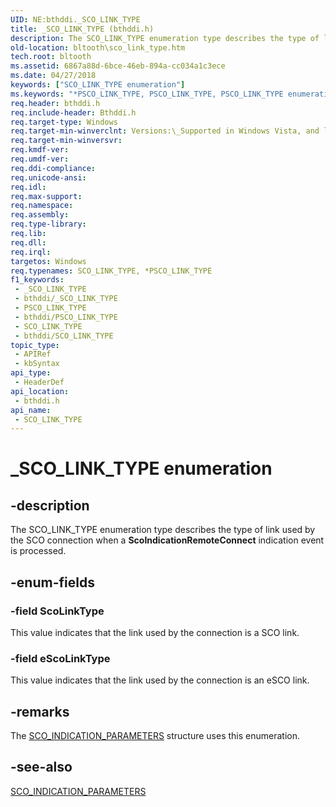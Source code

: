 ```yaml
---
UID: NE:bthddi._SCO_LINK_TYPE
title: _SCO_LINK_TYPE (bthddi.h)
description: The SCO_LINK_TYPE enumeration type describes the type of link used by the SCO connection when a ScoIndicationRemoteConnect indication event is processed.
old-location: bltooth\sco_link_type.htm
tech.root: bltooth
ms.assetid: 6867a88d-6bce-46eb-894a-cc034a1c3ece
ms.date: 04/27/2018
keywords: ["SCO_LINK_TYPE enumeration"]
ms.keywords: "*PSCO_LINK_TYPE, PSCO_LINK_TYPE, PSCO_LINK_TYPE enumeration pointer [Bluetooth Devices], SCO_LINK_TYPE, SCO_LINK_TYPE enumeration [Bluetooth Devices], ScoLinkType, _SCO_LINK_TYPE, bltooth.sco_link_type, bth_enums_c5b9357f-7046-4115-a8a7-add459e59f27.xml, bthddi/PSCO_LINK_TYPE, bthddi/SCO_LINK_TYPE, bthddi/ScoLinkType, bthddi/eScoLinkType, eScoLinkType"
req.header: bthddi.h
req.include-header: Bthddi.h
req.target-type: Windows
req.target-min-winverclnt: Versions:\_Supported in Windows Vista, and later.
req.target-min-winversvr: 
req.kmdf-ver: 
req.umdf-ver: 
req.ddi-compliance: 
req.unicode-ansi: 
req.idl: 
req.max-support: 
req.namespace: 
req.assembly: 
req.type-library: 
req.lib: 
req.dll: 
req.irql: 
targetos: Windows
req.typenames: SCO_LINK_TYPE, *PSCO_LINK_TYPE
f1_keywords:
 - _SCO_LINK_TYPE
 - bthddi/_SCO_LINK_TYPE
 - PSCO_LINK_TYPE
 - bthddi/PSCO_LINK_TYPE
 - SCO_LINK_TYPE
 - bthddi/SCO_LINK_TYPE
topic_type:
 - APIRef
 - kbSyntax
api_type:
 - HeaderDef
api_location:
 - bthddi.h
api_name:
 - SCO_LINK_TYPE
---
```


# _SCO_LINK_TYPE enumeration


## -description

The SCO_LINK_TYPE enumeration type describes the type of link used by the SCO connection when a 
  <b>ScoIndicationRemoteConnect</b> indication event is processed.

## -enum-fields

### -field ScoLinkType

This value indicates that the link used by the connection is a SCO link.

### -field eScoLinkType

This value indicates that the link used by the connection is an eSCO link.

## -remarks

The 
    <a href="https://docs.microsoft.com/windows-hardware/drivers/ddi/bthddi/ns-bthddi-_sco_indication_parameters">SCO_INDICATION_PARAMETERS</a> structure
    uses this enumeration.

## -see-also

<a href="https://docs.microsoft.com/windows-hardware/drivers/ddi/bthddi/ns-bthddi-_sco_indication_parameters">SCO_INDICATION_PARAMETERS</a>

